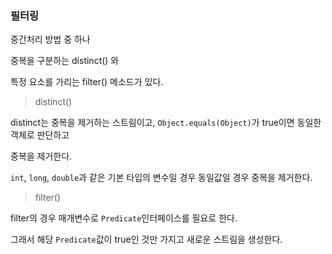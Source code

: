 ### 필터링

중간처리 방법 중 하나

중복을 구분하는 distinct() 와

특정 요소를 가리는 filter() 메소드가 있다.

> distinct()

distinct는 중복을 제거하는 스트림이고, `Object.equals(Object)`가 true이면 동일한 객체로 판단하고

중복을 제거한다.

`int`, `long`, `double`과 같은 기본 타입의 변수일 경우 동일값일 경우 중복을 제거한다.

> filter()

filter의 경우 매개변수로 `Predicate`인터페이스를 필요로 한다.

그래서 해당 `Predicate`값이 true인 것만 가지고 새로운 스트림을 생성한다.